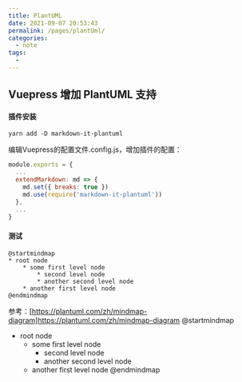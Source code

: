 ```yaml
---
title: PlantUML
date: 2021-09-07 20:53:43
permalink: /pages/plantUml/
categories:
  - note
tags:
  - 
---
```


## Vuepress 增加 PlantUML 支持

#### 插件安装
```shell
yarn add -D markdown-it-plantuml
```
编辑Vuepress的配置文件.config.js，增加插件的配置：

```JavaScript
module.exports = {
  ...
  extendMarkdown: md => {
    md.set({ breaks: true })
    md.use(require('markdown-it-plantuml'))
  },
  ...
}
```

#### 测试

```
@startmindmap
* root node
	* some first level node
		* second level node
		* another second level node
	* another first level node
@endmindmap
```
参考：[https://plantuml.com/zh/mindmap-diagram]https://plantuml.com/zh/mindmap-diagram
@startmindmap
* root node
	* some first level node
		* second level node
		* another second level node
	* another first level node
@endmindmap